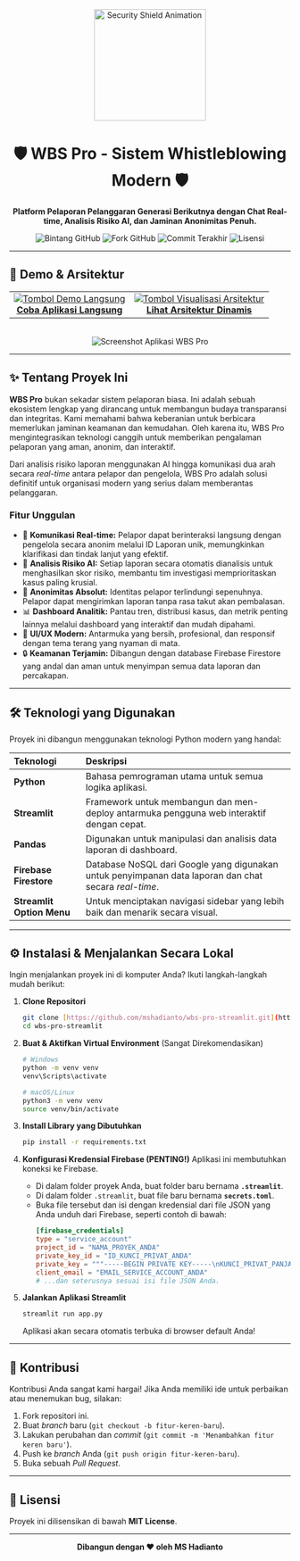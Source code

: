 <div align="center">
  <img src="https://media.giphy.com/media/v1.Y2lkPTc5MGI3NjExNTF1a2s2YXAzZmpmbjloejZ3d2IzZ2I4bnd4ejJ4ajVwMm5pczFwMSZlcD12MV9pbnRlcm5hbF9naWZfYnlfaWQmY3Q9Zw/3oKIPc07HWE3pAGAlq/giphy.gif" alt="Security Shield Animation" width="200"/>
  <h1>🛡️ WBS Pro - Sistem Whistleblowing Modern 🛡️</h1>
  <p><strong>Platform Pelaporan Pelanggaran Generasi Berikutnya dengan Chat Real-time, Analisis Risiko AI, dan Jaminan Anonimitas Penuh.</strong></p>

  <!-- Dynamic Badges -->
  <p>
    <img src="https://img.shields.io/github/stars/mshadianto/wbs-pro-streamlit?style=for-the-badge&logo=github&color=3b82f6" alt="Bintang GitHub"/>
    <img src="https://img.shields.io/github/forks/mshadianto/wbs-pro-streamlit?style=for-the-badge&logo=github&color=60a5fa" alt="Fork GitHub"/>
    <img src="https://img.shields.io/github/last-commit/mshadianto/wbs-pro-streamlit?style=for-the-badge&logo=git&color=1e293b" alt="Commit Terakhir"/>
    <img src="https://img.shields.io/badge/license-MIT-blue.svg?style=for-the-badge" alt="Lisensi"/>
  </p>
</div>

---

## 🚀 Demo & Arsitektur

<table>
  <tr>
    <td align="center">
      <a href="https://wbs-pro-streamlit.streamlit.app/">
        <img src="https://static.streamlit.io/badges/streamlit_badge_blue_light.svg" alt="Tombol Demo Langsung"/>
        <br>
        <strong>Coba Aplikasi Langsung</strong>
      </a>
    </td>
    <td align="center">
      <a href="https://mshadianto.github.io/wbs-pro-streamlit/arsitektur.html">
        <img src="https://img.shields.io/badge/Lihat%20Visualisasi-Arsitektur%20Dinamis-orange.svg?style=for-the-badge&logo=data:image/svg+xml;base64,PHN2ZyB4bWxucz0iaHR0cDovL3d3dy53My5vcmcvMjAwMC9zdmciIHZpZXdCb3g9IjAgMCAyNCAyNCIgZmlsbD0iI2ZmZmZmZiI+PHBhdGggZD0iTTEyIDJDNi40OCA MiAyIDYuNDggMiAxMnM0LjQ4IDEwIDEwIDEwIDEwLTQuNDggMTAtMTBTMTcuNTIgMiAxMiAyem0wIDE4Yy00LjQxIDAtOC0zLjU5LTgtOHMzLjU5LTggOC04IDggMy41OSA4IDgtMy41OSA4LTggOHptLTQgLTRoOHYtMkg4djJ6bTAtNGg4di0ySDh2MnoiLz48L3N2Zz4=" alt="Tombol Visualisasi Arsitektur"/>
        <br>
        <strong>Lihat Arsitektur Dinamis</strong>
      </a>
    </td>
  </tr>
</table>

<br>

<div align="center">
  <img src="https://placehold.co/800x450/f0f2f6/3b82f6?text=Screenshot+Aplikasi+WBS+Pro&font=poppins" alt="Screenshot Aplikasi WBS Pro"/>
</div>

---

## ✨ Tentang Proyek Ini

**WBS Pro** bukan sekadar sistem pelaporan biasa. Ini adalah sebuah ekosistem lengkap yang dirancang untuk membangun budaya transparansi dan integritas. Kami memahami bahwa keberanian untuk berbicara memerlukan jaminan keamanan dan kemudahan. Oleh karena itu, WBS Pro mengintegrasikan teknologi canggih untuk memberikan pengalaman pelaporan yang aman, anonim, dan interaktif.

Dari analisis risiko laporan menggunakan AI hingga komunikasi dua arah secara *real-time* antara pelapor dan pengelola, WBS Pro adalah solusi definitif untuk organisasi modern yang serius dalam memberantas pelanggaran.

### Fitur Unggulan

* 💬 **Komunikasi Real-time:** Pelapor dapat berinteraksi langsung dengan pengelola secara anonim melalui ID Laporan unik, memungkinkan klarifikasi dan tindak lanjut yang efektif.
* 🤖 **Analisis Risiko AI:** Setiap laporan secara otomatis dianalisis untuk menghasilkan skor risiko, membantu tim investigasi memprioritaskan kasus paling krusial.
* 🤫 **Anonimitas Absolut:** Identitas pelapor terlindungi sepenuhnya. Pelapor dapat mengirimkan laporan tanpa rasa takut akan pembalasan.
* 📊 **Dashboard Analitik:** Pantau tren, distribusi kasus, dan metrik penting lainnya melalui dashboard yang interaktif dan mudah dipahami.
* 🎨 **UI/UX Modern:** Antarmuka yang bersih, profesional, dan responsif dengan tema terang yang nyaman di mata.
* 🔒 **Keamanan Terjamin:** Dibangun dengan database Firebase Firestore yang andal dan aman untuk menyimpan semua data laporan dan percakapan.

---

## 🛠️ Teknologi yang Digunakan

Proyek ini dibangun menggunakan teknologi Python modern yang handal:

| Teknologi | Deskripsi |
| :--- | :--- |
| **Python** | Bahasa pemrograman utama untuk semua logika aplikasi. |
| **Streamlit** | Framework untuk membangun dan men-deploy antarmuka pengguna web interaktif dengan cepat. |
| **Pandas** | Digunakan untuk manipulasi dan analisis data laporan di dashboard. |
| **Firebase Firestore** | Database NoSQL dari Google yang digunakan untuk penyimpanan data laporan dan chat secara *real-time*. |
| **Streamlit Option Menu** | Untuk menciptakan navigasi sidebar yang lebih baik dan menarik secara visual. |

---

## ⚙️ Instalasi & Menjalankan Secara Lokal

Ingin menjalankan proyek ini di komputer Anda? Ikuti langkah-langkah mudah berikut:

1.  **Clone Repositori**
    ```bash
    git clone [https://github.com/mshadianto/wbs-pro-streamlit.git](https://github.com/mshadianto/wbs-pro-streamlit.git)
    cd wbs-pro-streamlit
    ```

2.  **Buat & Aktifkan Virtual Environment** (Sangat Direkomendasikan)
    ```bash
    # Windows
    python -m venv venv
    venv\Scripts\activate
    
    # macOS/Linux
    python3 -m venv venv
    source venv/bin/activate
    ```

3.  **Install Library yang Dibutuhkan**
    ```bash
    pip install -r requirements.txt
    ```

4.  **Konfigurasi Kredensial Firebase (PENTING!)**
    Aplikasi ini membutuhkan koneksi ke Firebase.
    * Di dalam folder proyek Anda, buat folder baru bernama **`.streamlit`**.
    * Di dalam folder `.streamlit`, buat file baru bernama **`secrets.toml`**.
    * Buka file tersebut dan isi dengan kredensial dari file JSON yang Anda unduh dari Firebase, seperti contoh di bawah:
        ```toml
        [firebase_credentials]
        type = "service_account"
        project_id = "NAMA_PROYEK_ANDA"
        private_key_id = "ID_KUNCI_PRIVAT_ANDA"
        private_key = """-----BEGIN PRIVATE KEY-----\nKUNCI_PRIVAT_PANJANG_ANDA_DISINI\n-----END PRIVATE KEY-----\n"""
        client_email = "EMAIL_SERVICE_ACCOUNT_ANDA"
        # ...dan seterusnya sesuai isi file JSON Anda.
        ```

5.  **Jalankan Aplikasi Streamlit**
    ```bash
    streamlit run app.py
    ```
    Aplikasi akan secara otomatis terbuka di browser default Anda!

---

## 🤝 Kontribusi

Kontribusi Anda sangat kami hargai! Jika Anda memiliki ide untuk perbaikan atau menemukan bug, silakan:
1.  Fork repositori ini.
2.  Buat *branch* baru (`git checkout -b fitur-keren-baru`).
3.  Lakukan perubahan dan *commit* (`git commit -m 'Menambahkan fitur keren baru'`).
4.  Push ke *branch* Anda (`git push origin fitur-keren-baru`).
5.  Buka sebuah *Pull Request*.

---

## 📄 Lisensi

Proyek ini dilisensikan di bawah **MIT License**.

---

<div align="center">
  <p><strong>Dibangun dengan ❤️ oleh MS Hadianto</strong></p>
</div>
